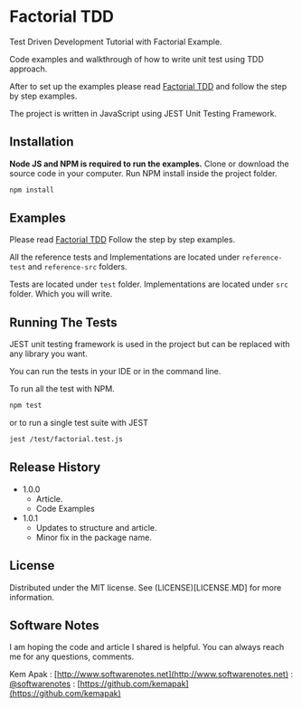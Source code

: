 # Factorial TDD

Test Driven Development Tutorial with Factorial Example.

Code examples and walkthrough of how to write unit test using TDD approach.

After to set up the examples please read [Factorial TDD](factorial-tdd.md) and follow the step by step examples.

The project is written in JavaScript using JEST Unit Testing Framework.

## Installation

**Node JS and NPM is required to run the examples.**
Clone or download the source code in your computer.
Run NPM install inside the project folder.

```sh
npm install
```

## Examples

Please read [Factorial TDD](factorial-tdd.md)
Follow the step by step examples.

All the reference tests and Implementations are located under `reference-test` and `reference-src` folders.

Tests are located under `test` folder.
Implementations are located under `src` folder. Which you will write.

## Running The Tests
JEST unit testing framework is used in the project but can be replaced with any library you want.

You can run the tests in your IDE or in the command line.

To run all the test with NPM.

```sh
npm test
```

or to run a single test suite with JEST

```sh
jest /test/factorial.test.js
```

## Release History

* 1.0.0
	* Article.
	* Code Examples
* 1.0.1
	* Updates to structure and article.
	* Minor fix in the package name.

## License
Distributed under the MIT license. See (LICENSE)[LICENSE.MD] for more information.

## Software Notes

I am hoping the code and article I shared is helpful. You can always reach me for any questions, comments.

Kem Apak
: [http://www.softwarenotes.net](http://www.softwarenotes.net)
: [@softwarenotes](https://twitter.com/softwarenotes)
: [https://github.com/kemapak](https://github.com/kemapak)



